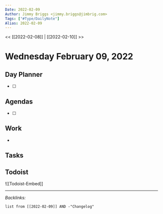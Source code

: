 ```yaml
---
Date: 2022-02-09
Author: Jimmy Briggs <jimmy.briggs@jimbrig.com>
Tags: ["#Type/DailyNote"]
Alias: 2022-02-09
---
```


<< [[2022-02-08]] | [[2022-02-10]] >>

# Wednesday February 09, 2022

## Day Planner

- [ ] 

## Agendas

- [ ] 

## Work

- 

## Tasks

## Todoist

![[Todoist-Embed]]

***

*Backlinks:*

```dataview
list from [[2022-02-09]] AND -"Changelog"
```